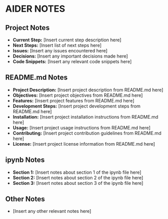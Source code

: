 # AIDER NOTES

## Project Notes

- **Current Step:** [Insert current step description here]
- **Next Steps:** [Insert list of next steps here]
- **Issues:** [Insert any issues encountered here]
- **Decisions:** [Insert any important decisions made here]
- **Code Snippets:** [Insert any relevant code snippets here]

## README.md Notes

- **Project Description:** [Insert project description from README.md here]
- **Objectives:** [Insert project objectives from README.md here]
- **Features:** [Insert project features from README.md here]
- **Development Steps:** [Insert project development steps from README.md here]
- **Installation:** [Insert project installation instructions from README.md here]
- **Usage:** [Insert project usage instructions from README.md here]
- **Contributing:** [Insert project contribution guidelines from README.md here]
- **License:** [Insert project license information from README.md here]

## ipynb Notes

- **Section 1:** [Insert notes about section 1 of the ipynb file here]
- **Section 2:** [Insert notes about section 2 of the ipynb file here]
- **Section 3:** [Insert notes about section 3 of the ipynb file here]

## Other Notes

- [Insert any other relevant notes here]
